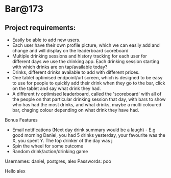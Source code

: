 # Bar@173

## Project requirements:

- Easily be able to add new users.
- Each user have their own profile picture, which we can easily add and change and will display on the leaderboard scoreboard
- Multiple drinking sessions and history tracking for each user for different days we use the drinking app. Each drinking session starting with which drinks are on tap/available today?
- Drinks, different drinks available to add with different prices.
- One tablet optimised endpoint/url screen, which is designed to be easy to use for people to quickly add their drink when they go to the bar, click on the tablet and say what drink they had.
- A different tv optimised leaderboard, called the 'scoreboard' with all of the people on that particular drinking session that day, with bars to show who has had the most drinks, and what drinks, maybe a multi coloured bar, chaging colour depending on what drink they have had.

Bonus Features
- Email notifications (Next day drink summary would be a laugh) - E.g good morning Daniel, you had 5 drinks yesterday, your favourite was the X, you spent Y.
The top drinker of the day was j
- Spin the wheel for some outcome
- Random drink/action/drinking game

Usernames: daniel, postgres, alex
Passwords: poo

Hello alex